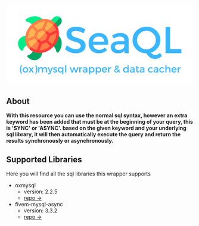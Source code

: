 <h1 align="center">
  <img src="https://github.com/5m1Ly/SeaQL/blob/production/img/seaql-banner-trans.png">
</h1>

## About
<strong>With this resource you can use the normal sql syntax, however an extra keyword has been added that must be at the beginning of your query, this is 'SYNC' or 'ASYNC'. based on the given keyword and your underlying sql library, it will then automatically execute the query and return the results synchronously or asynchronously.</strong>

## Supported Libraries
Here you will find all the sql libraries this wrapper supports
- oxmysql
	- version: 2.2.5
	- [repo ->](https://github.com/overextended/oxmysql)
- fivem-mysql-async
	- version: 3.3.2
	- [repo ->](https://github.com/brouznouf/fivem-mysql-async)